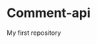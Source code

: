 # Comment-api
My first repository
<DOCTYPE html>
<!-- Hello all, im trying to re design reddit for a school project, i need to write the code for the comment section. My question is, how the heck do i get started, can i ust there Api, i want to use javascript and html. Please help->
